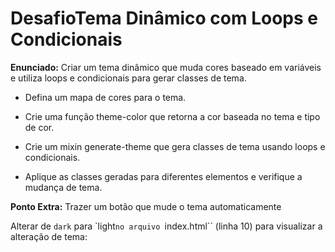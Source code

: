 # DesafioTema Dinâmico com Loops e Condicionais

**Enunciado:** Criar um tema dinâmico que muda cores baseado em variáveis e utiliza loops e condicionais para gerar classes de tema.
- Defina um mapa de cores para o tema.

- Crie uma função theme-color que retorna a cor baseada no tema e tipo de cor.

- Crie um mixin generate-theme que gera classes de tema usando loops e condicionais.

- Aplique as classes geradas para diferentes elementos e verifique a mudança de tema.

**Ponto Extra:** Trazer um botão que mude o tema automaticamente


Alterar de ``dark`` para `light`` no arquivo  ``index.html`` (linha 10) para visualizar a alteração de tema: 
<div class="theme-dark">
